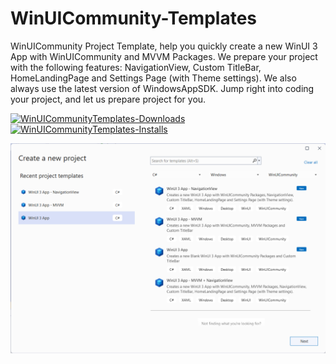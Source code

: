 # WinUICommunity-Templates
 WinUICommunity Project Template, help you quickly create a new WinUI 3 App with WinUICommunity and MVVM Packages. We prepare your project with the following features: NavigationView, Custom TitleBar, HomeLandingPage and Settings Page (with Theme settings). We also always use the latest version of WindowsAppSDK.  Jump right into coding your project, and let us prepare project for you.


<a href="https://marketplace.visualstudio.com/items?itemName=MahdiHosseini.WinUICommunityTemplates">
 <img alt="WinUICommunityTemplates-Downloads" src="https://img.shields.io/visual-studio-marketplace/d/MahdiHosseini.WinUICommunityTemplates?logo=visual%20studio&label=Marketplace%20Downloads&link=https%3A%2F%2Fmarketplace.visualstudio.com%2Fitems%3FitemName%3DMahdiHosseini.WinUICommunityTemplates"/>
</a>

<a href="https://marketplace.visualstudio.com/items?itemName=MahdiHosseini.WinUICommunityTemplates">
 <img alt="WinUICommunityTemplates-Installs" src="https://img.shields.io/visual-studio-marketplace/i/MahdiHosseini.WinUICommunityTemplates?logo=visual%20studio&label=Marketplace%20Installs&link=https%3A%2F%2Fmarketplace.visualstudio.com%2Fitems%3FitemName%3DMahdiHosseini.WinUICommunityTemplates"/>
</a>


![WinUICommunityTemplates](https://raw.githubusercontent.com/WinUICommunity/Resources/main/WinUICommunity-Templates/Demo-WinUICommunityTemplates.png)

